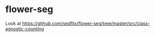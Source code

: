# flower-seg

Look at https://github.com/sedflix/flower-seg/tree/master/src/class-agnostic-counting
